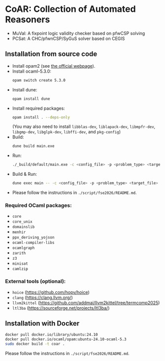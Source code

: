 # CoAR: Collection of Automated Reasoners

* MuVal: A fixpoint logic validity checker based on pfwCSP solving
* PCSat: A CHC/pfwnCSP/SyGuS solver based on CEGIS

## Installation from source code

* Install opam2 (see [the official webpage](https://opam.ocaml.org/doc/Install.html)).
* Install ocaml-5.3.0:
  ```bash
  opam switch create 5.3.0
  ```
* Install dune:
  ```bash
  opam install dune
  ```
* Install required packages:
  ```bash
  opam install . --deps-only
  ```
  (You may also need to install `libblas-dev`, `liblapack-dev`, `libmpfr-dev`, `libgmp-dev`, `libglpk-dev`, `libffi-dev`, and `pkg-config`)
* Build:
  ```bash
  dune build main.exe
  ```
* Run:
  ```bash
  ./_build/default/main.exe -c <config_file> -p <problem_type> <target_file>
  ```
* Build & Run:
  ```bash
  dune exec main -- -c <config_file> -p <problem_type> <target_file>
  ```
* Please follow the instructions in `./script/fse2026/README.md`.

### Required OCaml packages:

* `core`
* `core_unix`
* `domainslib`
* `menhir`
* `ppx_deriving_yojson`
* `ocaml-compiler-libs`
* `ocamlgraph`
* `zarith`
* `z3`
* `minisat`
* `camlzip`

### External tools (optional):

- `hoice` (https://github.com/hopv/hoice)
- `clang` (https://clang.llvm.org/)
- `llvm2kittel` (https://github.com/addmai/llvm2kittel/tree/termcomp2025)
- `ltl3ba` (https://sourceforge.net/projects/ltl3ba/)

## Installation with Docker

```bash
docker pull docker.io/library/ubuntu:24.10
docker pull docker.io/ocaml/opam:ubuntu-24.10-ocaml-5.3
sudo docker build -t coar .
```
Please follow the instructions in `./script/fse2026/README.md`.
